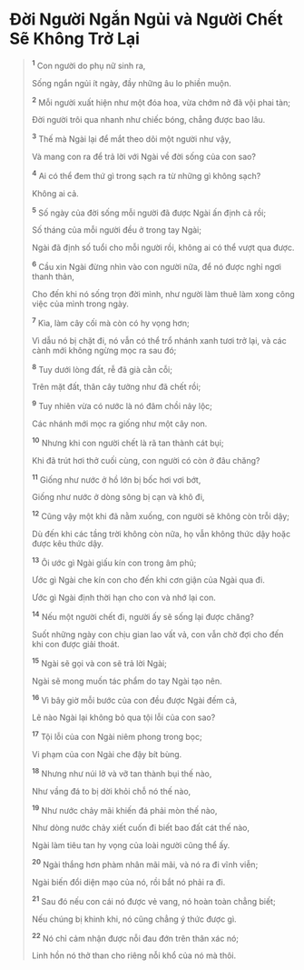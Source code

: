 # Ðời Người Ngắn Ngủi và Người Chết Sẽ Không Trở Lại

> <sup><b>1</b></sup> Con người do phụ nữ sinh ra,
>
> Sống ngắn ngủi ít ngày, đầy những âu lo phiền muộn.
>
> <sup><b>2</b></sup> Mỗi người xuất hiện như một đóa hoa, vừa chớm nở đã vội phai tàn;
>
> Ðời người trôi qua nhanh như chiếc bóng, chẳng được bao lâu.
>
> <sup><b>3</b></sup> Thế mà Ngài lại để mắt theo dõi một người như vậy,
>
> Và mang con ra để trả lời với Ngài về đời sống của con sao?
>
> <sup><b>4</b></sup> Ai có thể đem thứ gì trong sạch ra từ những gì không sạch?
>
> Không ai cả.
>
> <sup><b>5</b></sup> Số ngày của đời sống mỗi người đã được Ngài ấn định cả rồi;
>
> Số tháng của mỗi người đều ở trong tay Ngài;
>
> Ngài đã định số tuổi cho mỗi người rồi, không ai có thể vượt qua được.
>
> <sup><b>6</b></sup> Cầu xin Ngài đừng nhìn vào con người nữa, để nó được nghỉ ngơi thanh thản,
>
> Cho đến khi nó sống trọn đời mình, như người làm thuê làm xong công việc của mình trong ngày.
>
> <sup><b>7</b></sup> Kìa, làm cây cối mà còn có hy vọng hơn;
>
> Vì dẫu nó bị chặt đi, nó vẫn có thể trổ nhánh xanh tươi trở lại, và các cành mới không ngừng mọc ra sau đó;
>
> <sup><b>8</b></sup> Tuy dưới lòng đất, rễ đã già cằn cỗi;
>
> Trên mặt đất, thân cây tưởng như đã chết rồi;
>
> <sup><b>9</b></sup> Tuy nhiên vừa có nước là nó đâm chồi nảy lộc;
>
> Các nhánh mới mọc ra giống như một cây non.
>
> <sup><b>10</b></sup> Nhưng khi con người chết là rã tan thành cát bụi;
>
> Khi đã trút hơi thở cuối cùng, con người có còn ở đâu chăng?
>
> <sup><b>11</b></sup> Giống như nước ở hồ lớn bị bốc hơi vơi bớt,
>
> Giống như nước ở dòng sông bị cạn và khô đi,
>
> <sup><b>12</b></sup> Cũng vậy một khi đã nằm xuống, con người sẽ không còn trỗi dậy;
>
> Dù đến khi các tầng trời không còn nữa, họ vẫn không thức dậy hoặc được kêu thức dậy.
>
> <sup><b>13</b></sup> Ôi ước gì Ngài giấu kín con trong âm phủ;
>
> Ước gì Ngài che kín con cho đến khi cơn giận của Ngài qua đi.
>
> Ước gì Ngài định thời hạn cho con và nhớ lại con.
>
> <sup><b>14</b></sup> Nếu một người chết đi, người ấy sẽ sống lại được chăng?
>
> Suốt những ngày con chịu gian lao vất vả, con vẫn chờ đợi cho đến khi con được giải thoát.
>
> <sup><b>15</b></sup> Ngài sẽ gọi và con sẽ trả lời Ngài;
>
> Ngài sẽ mong muốn tác phẩm do tay Ngài tạo nên.
>
> <sup><b>16</b></sup> Vì bây giờ mỗi bước của con đều được Ngài đếm cả,
>
> Lẽ nào Ngài lại không bỏ qua tội lỗi của con sao?
>
> <sup><b>17</b></sup> Tội lỗi của con Ngài niêm phong trong bọc;
>
> Vi phạm của con Ngài che đậy bít bùng.
>
> <sup><b>18</b></sup> Nhưng như núi lở và vỡ tan thành bụi thế nào,
>
> Như vầng đá to bị dời khỏi chỗ nó thế nào,
>
> <sup><b>19</b></sup> Như nước chảy mãi khiến đá phải mòn thế nào,
>
> Như dòng nước chảy xiết cuốn đi biết bao đất cát thế nào,
>
> Ngài làm tiêu tan hy vọng của loài người cũng thể ấy.
>
> <sup><b>20</b></sup> Ngài thắng hơn phàm nhân mãi mãi, và nó ra đi vĩnh viễn;
>
> Ngài biến đổi diện mạo của nó, rồi bắt nó phải ra đi.
>
> <sup><b>21</b></sup> Sau đó nếu con cái nó được vẻ vang, nó hoàn toàn chẳng biết;
>
> Nếu chúng bị khinh khi, nó cũng chẳng ý thức được gì.
>
> <sup><b>22</b></sup> Nó chỉ cảm nhận được nỗi đau đớn trên thân xác nó;
>
> Linh hồn nó thở than cho riêng nỗi khổ của nó mà thôi.

